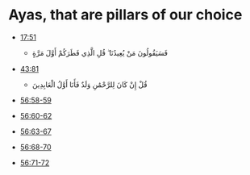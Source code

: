 # Ayas, that are pillars of our choice

- [17:51](https://quran.com/17/51)
    - فَسَيَقُولُونَ مَنْ يُعِيدُنَا ۖ قُلِ الَّذِي فَطَرَكُمْ أَوَّلَ مَرَّةٍ

- [43:81](https://quran.com/43/81)
    - قُلْ إِنْ كَانَ لِلرَّحْمَٰنِ وَلَدٌ فَأَنَا أَوَّلُ الْعَابِدِينَ

- [56:58-59](https://quran.com/56/58-59)
- [56:60-62](https://quran.com/56/60-62)
- [56:63-67](https://quran.com/56/63-67)
- [56:68-70](https://quran.com/56/68-80)
- [56:71-72](https://quran.com/56/71-72)
